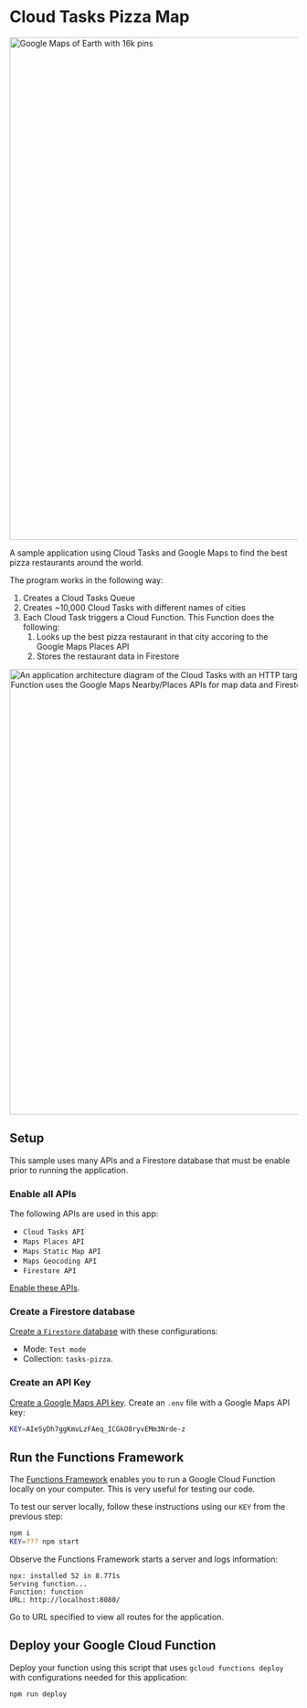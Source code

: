 # Cloud Tasks Pizza Map

<img width="880" alt="Google Maps of Earth with 16k pins" src="https://user-images.githubusercontent.com/744973/67051632-3bad8680-f101-11e9-8da0-6a4206f0a247.png">


A sample application using Cloud Tasks and Google Maps to find the best pizza restaurants around
the world.

The program works in the following way:

1. Creates a Cloud Tasks Queue
1. Creates ~10,000 Cloud Tasks with different names of cities
1. Each Cloud Task triggers a Cloud Function. This Function does the following:
    1. Looks up the best pizza restaurant in that city accoring to the Google Maps Places API
    1. Stores the restaurant data in Firestore

<img width="780" alt="An application architecture diagram of the Cloud Tasks with an HTTP target of a Cloud Function. The Cloud Function uses the Google Maps Nearby/Places APIs for map data and Firestore to store location data." src="https://user-images.githubusercontent.com/744973/67311141-a32e5200-f4c4-11e9-88d9-3bdb3cf1b665.png">

## Setup

This sample uses many APIs and a Firestore database
that must be enable prior to running the application.

### Enable all APIs

The following APIs are used in this app:

- `Cloud Tasks API`
- `Maps Places API`
- `Maps Static Map API`
- `Maps Geocoding API`
- `Firestore API`

[Enable these APIs](https://console.cloud.google.com/flows/enableapi?apiid=cloudtasks.googleapis.com,firestore.googleapis.com,places-backend.googleapis.com,static-maps-backend.googleapis.com,geocoding-backend.googleapis.com
).

### Create a Firestore database

[Create a `Firestore` database](https://firebase.google.com/docs/firestore/quickstart#create) with these configurations:
- Mode: `Test mode`
- Collection: `tasks-pizza`.

### Create an API Key

[Create a Google Maps API key](https://developers.google.com/maps/documentation/javascript/get-api-key).
Create an `.env` file with a Google Maps API key:

```sh
KEY=AIeSyDh7ggKmvLzFAeq_ICGkO8ryvEMm3Nrde-z
```

## Run the Functions Framework

The [Functions Framework](https://github.com/GoogleCloudPlatform/functions-framework-nodejs) enables
you to run a Google Cloud Function locally on your computer. This is very useful for testing our code.

To test our server locally, follow these instructions using our `KEY` from the previous step:

```sh
npm i
KEY=??? npm start
```

Observe the Functions Framework starts a server and logs information:

```
npx: installed 52 in 8.771s
Serving function...
Function: function
URL: http://localhost:8080/
```

Go to URL specified to view all routes for the application.

## Deploy your Google Cloud Function

Deploy your function using this script that uses `gcloud functions deploy` with configurations
needed for this application:

```sh
npm run deploy
```

